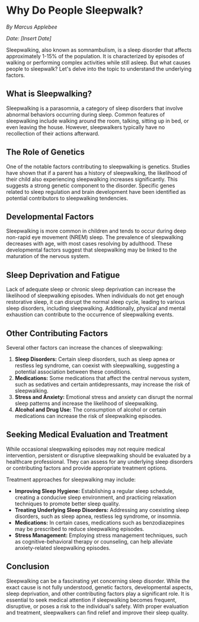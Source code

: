 # Why Do People Sleepwalk?

*By Marcus Applebee*

*Date: [Insert Date]*

Sleepwalking, also known as somnambulism, is a sleep disorder that affects approximately 1-15% of the population. It is characterized by episodes of walking or performing complex activities while still asleep. But what causes people to sleepwalk? Let's delve into the topic to understand the underlying factors.

## What is Sleepwalking?

Sleepwalking is a parasomnia, a category of sleep disorders that involve abnormal behaviors occurring during sleep. Common features of sleepwalking include walking around the room, talking, sitting up in bed, or even leaving the house. However, sleepwalkers typically have no recollection of their actions afterward.

## The Role of Genetics

One of the notable factors contributing to sleepwalking is genetics. Studies have shown that if a parent has a history of sleepwalking, the likelihood of their child also experiencing sleepwalking increases significantly. This suggests a strong genetic component to the disorder. Specific genes related to sleep regulation and brain development have been identified as potential contributors to sleepwalking tendencies.

## Developmental Factors

Sleepwalking is more common in children and tends to occur during deep non-rapid eye movement (NREM) sleep. The prevalence of sleepwalking decreases with age, with most cases resolving by adulthood. These developmental factors suggest that sleepwalking may be linked to the maturation of the nervous system.

## Sleep Deprivation and Fatigue

Lack of adequate sleep or chronic sleep deprivation can increase the likelihood of sleepwalking episodes. When individuals do not get enough restorative sleep, it can disrupt the normal sleep cycle, leading to various sleep disorders, including sleepwalking. Additionally, physical and mental exhaustion can contribute to the occurrence of sleepwalking events.

## Other Contributing Factors

Several other factors can increase the chances of sleepwalking:

1. **Sleep Disorders:** Certain sleep disorders, such as sleep apnea or restless leg syndrome, can coexist with sleepwalking, suggesting a potential association between these conditions.
2. **Medications:** Some medications that affect the central nervous system, such as sedatives and certain antidepressants, may increase the risk of sleepwalking.
3. **Stress and Anxiety:** Emotional stress and anxiety can disrupt the normal sleep patterns and increase the likelihood of sleepwalking.
4. **Alcohol and Drug Use:** The consumption of alcohol or certain medications can increase the risk of sleepwalking episodes.

## Seeking Medical Evaluation and Treatment

While occasional sleepwalking episodes may not require medical intervention, persistent or disruptive sleepwalking should be evaluated by a healthcare professional. They can assess for any underlying sleep disorders or contributing factors and provide appropriate treatment options.

Treatment approaches for sleepwalking may include:

- **Improving Sleep Hygiene:** Establishing a regular sleep schedule, creating a conducive sleep environment, and practicing relaxation techniques to promote better sleep quality.
- **Treating Underlying Sleep Disorders:** Addressing any coexisting sleep disorders, such as sleep apnea, restless leg syndrome, or insomnia.
- **Medications:** In certain cases, medications such as benzodiazepines may be prescribed to reduce sleepwalking episodes.
- **Stress Management:** Employing stress management techniques, such as cognitive-behavioral therapy or counseling, can help alleviate anxiety-related sleepwalking episodes.

## Conclusion

Sleepwalking can be a fascinating yet concerning sleep disorder. While the exact cause is not fully understood, genetic factors, developmental aspects, sleep deprivation, and other contributing factors play a significant role. It is essential to seek medical attention if sleepwalking becomes frequent, disruptive, or poses a risk to the individual's safety. With proper evaluation and treatment, sleepwalkers can find relief and improve their sleep quality.